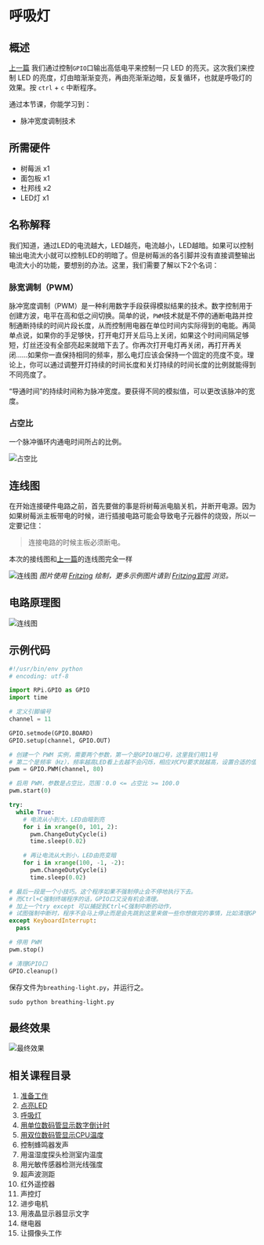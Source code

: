 # 呼吸灯

## 概述
[上一篇](../02blink) 我们通过控制`GPIO`口输出高低电平来控制一只 LED 的亮灭。这次我们来控制 LED 的亮度，灯由暗渐渐变亮，再由亮渐渐边暗，反复循环，也就是呼吸灯的效果。按 `ctrl` + `c` 中断程序。

通过本节课，你能学习到：
* 脉冲宽度调制技术

## 所需硬件
* 树莓派 x1
* 面包板 x1
* 杜邦线 x2
* LED灯 x1

## 名称解释
我们知道，通过LED的电流越大，LED越亮，电流越小，LED越暗。如果可以控制输出电流大小就可以控制LED的明暗了。但是树莓派的各引脚并没有直接调整输出电流大小的功能，要想别的办法。这里，我们需要了解以下2个名词：

### 脉宽调制（PWM）
脉冲宽度调制（PWM）是一种利用数字手段获得模拟结果的技术。数字控制用于创建方波，电平在高和低之间切换。简单的说，`PWM`技术就是不停的通断电路并控制通断持续的时间片段长度，从而控制用电器在单位时间内实际得到的电能。再简单点说，如果你的手足够快，打开电灯开关后马上关闭，如果这个时间间隔足够短，灯丝还没有全部亮起来就暗下去了。你再次打开电灯再关闭，再打开再关闭……如果你一直保持相同的频率，那么电灯应该会保持一个固定的亮度不变。理论上，你可以通过调整开灯持续的时间长度和关灯持续的时间长度的比例就能得到不同亮度了。

“导通时间”的持续时间称为脉冲宽度。要获得不同的模拟值，可以更改该脉冲的宽度。

### 占空比
一个脉冲循环内通电时间所占的比例。

![占空比](images/duty-cycle.png)

## 连线图
在开始连接硬件电路之前，首先要做的事是将树莓派电脑关机，并断开电源。因为如果树莓派主板带电的时候，进行插接电路可能会导致电子元器件的烧毁，所以一定要记住：
> 连接电路的时候主板必须断电。

本次的接线图和[上一篇](../02blink)的连线图完全一样

![连线图](../02blink/images/circuit_bb.png)
*图片使用 [Fritzing](http://www.fritzing.org/) 绘制，更多示例图片请到 [Fritzing官网](http://fritzing.org/projects/) 浏览。*

## 电路原理图
![连线图](../02blink/images/circuit_s.png)

## 示例代码
```python
#!/usr/bin/env python
# encoding: utf-8

import RPi.GPIO as GPIO
import time

# 定义引脚编号
channel = 11

GPIO.setmode(GPIO.BOARD)
GPIO.setup(channel, GPIO.OUT)

# 创建一个 PWM 实例，需要两个参数，第一个是GPIO端口号，这里我们用11号
# 第二个是频率（Hz），频率越高LED看上去越不会闪烁，相应对CPU要求就越高，设置合适的值就可以
pwm = GPIO.PWM(channel, 80)

# 启用 PWM，参数是占空比，范围：0.0 <= 占空比 >= 100.0
pwm.start(0)

try:
  while True:
    # 电流从小到大，LED由暗到亮
    for i in xrange(0, 101, 2):
      pwm.ChangeDutyCycle(i)
      time.sleep(0.02)

    # 再让电流从大到小，LED由亮变暗
    for i in xrange(100, -1, -2):
      pwm.ChangeDutyCycle(i)
      time.sleep(0.02)

# 最后一段是一个小技巧。这个程序如果不强制停止会不停地执行下去。
# 而Ctrl+C强制终端程序的话，GPIO口又没有机会清理。
# 加上一个try except 可以捕捉到Ctrl+C强制中断的动作，
# 试图强制中断时，程序不会马上停止而是会先跳到这里来做一些你想做完的事情，比如清理GPIO口。
except KeyboardInterrupt:
  pass

# 停用 PWM
pwm.stop()

# 清理GPIO口
GPIO.cleanup()
```

保存文件为`breathing-light.py`，并运行之。
```
sudo python breathing-light.py
```

## 最终效果
![最终效果](images/object.gif)

## 相关课程目录
1. [准备工作](01prepare)
1. [点亮LED](02blink)
1. [呼吸灯](03fading-led)
1. [用单位数码管显示数字倒计时](04digital-1)
1. [用双位数码管显示CPU温度](05digital-2)
1. 控制蜂鸣器发声
1. 用温湿度探头检测室内温度
1. 用光敏传感器检测光线强度
1. 超声波测距
1. 红外遥控器
1. 声控灯
1. 进步电机
1. 用液晶显示器显示文字
1. 继电器
1. 让摄像头工作
